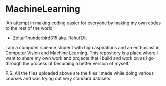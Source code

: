 # MachineLearning
'An attempt in making coding easier for everyone by making my own codes to the rest of the world'
  - ZoltarThunderbird315 aka. Rahul Dit
  
I am a computer science student with high aspirations and an enthusiast in Computer Vision and Machine Learning. This repository is a place where i want to share my own work and projects that i build and work on as i go through the process of becoming a better version of myself.

P.S. All the files uploaded above are the files i made while doing various courses and was trying out very standard datasets



